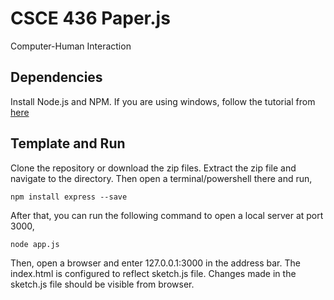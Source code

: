 # CSCE 436 Paper.js
Computer-Human Interaction

## Dependencies
Install Node.js and NPM. If you are using windows, follow the tutorial from [here](https://github.com/abulalarabi/nodejs_windows)

## Template and Run
Clone the repository or download the zip files. Extract the zip file and navigate to the directory. Then open a terminal/powershell there and run,
```
npm install express --save
```
After that, you can run the following command to open a local server at port 3000,
```
node app.js
```
Then, open a browser and enter 127.0.0.1:3000 in the address bar. The index.html is configured to reflect sketch.js file. Changes made in the sketch.js file should be visible from browser.

